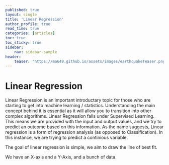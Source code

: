 ```yaml
---
published: true
layout: single
title: 'Linear Regression'
author_profile: true
read_time: true
categories: [articles]
toc: true
toc_sticky: true
sidebar:
    nav: sidebar-sample
header:
    teaser: "https://ma649.github.io/assets/images/earthquakeTeaser.png"
---
```



# Linear Regression

Linear Regression is an important introductary topic for those who are starting to get into machine learning / statistics. 
Understanding the main concept behind it is essential as it will allow you to transition into other complex algorithms. Linear Regression falls under 
Supervised Learning. This means we are provided with the input and output values, and we try to predict an outcome based on this information. As the name suggests,
Linear regression is a form of regression analysis (as opposed to Classification). In this instance, we are trying to predict a continious variable.


The goal of linear regression is simple, we aim to draw the line of best fit.


We have an X-axis and a Y-Axis, and a bunch of data. 
```python
